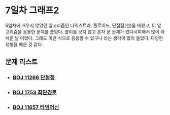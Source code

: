 # 7일차 그래프2

6일차에 배우지 않았던 알고리즘인 다익스트라, 플로이드, 단절점(선)을 배웠고, 이 알고리즘을 응용한 문제를 풀었다. 풀이를 보지 않고 혼자 푼 문제가 없다시피해서 많이 아쉬운 날 이었다. 그래도 이런 식으로 응용할 수 있구나 라는 생각이 많이 들었다. 다양한 유형을 배운 것 같다.



## 문제 리스트

- ### [BOJ 11266 단절점](https://github.com/jungtaeyong/alstudy2/blob/ty/SDS/SDS%20알고리즘%20특강/baekjoon%2011266%20단절점.cpp)

- ### [BOJ 1753 최단경로](https://github.com/jungtaeyong/alstudy2/blob/ty/SDS/SDS%20알고리즘%20특강/baekjoon%201753%20최단경로.cpp)

- ### [BOJ 11657 타임머신](https://github.com/jungtaeyong/alstudy2/blob/ty/SDS/SDS%20알고리즘%20특강/baekjoon%2011657%20타임머신.cpp)

